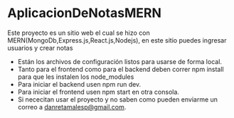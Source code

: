 # AplicacionDeNotasMERN
Este proyecto es un sitio web el cual se hizo con MERN(MongoDb,Express.js,React.js,Nodejs), en este sitio puedes ingresar usuarios y crear notas
- Están los archivos de configuración listos para usarse de forma local.
- Tanto para el frontend como para el backend deben correr npm install para que les instalen los node_modules
- Para iniciar el backend usen npm run dev.
- Para iniciar el frontend usen npm start en otra consola.
- Si nececitan usar el proyecto y no saben como pueden enviarme un correo a danretamalesp@gmail.com.
